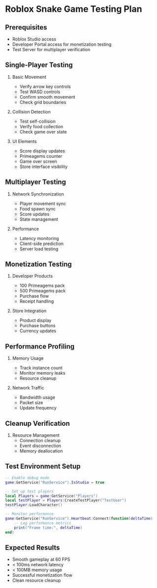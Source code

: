 # Roblox Snake Game Testing Plan

## Prerequisites
- Roblox Studio access
- Developer Portal access for monetization testing
- Test Server for multiplayer verification

## Single-Player Testing
1. Basic Movement
   - Verify arrow key controls
   - Test WASD controls
   - Confirm smooth movement
   - Check grid boundaries

2. Collision Detection
   - Test self-collision
   - Verify food collection
   - Check game over state

3. UI Elements
   - Score display updates
   - Primeagems counter
   - Game over screen
   - Store interface visibility

## Multiplayer Testing
1. Network Synchronization
   - Player movement sync
   - Food spawn sync
   - Score updates
   - State management

2. Performance
   - Latency monitoring
   - Client-side prediction
   - Server load testing

## Monetization Testing
1. Developer Products
   - 100 Primeagems pack
   - 500 Primeagems pack
   - Purchase flow
   - Receipt handling

2. Store Integration
   - Product display
   - Purchase buttons
   - Currency updates

## Performance Profiling
1. Memory Usage
   - Track instance count
   - Monitor memory leaks
   - Resource cleanup

2. Network Traffic
   - Bandwidth usage
   - Packet size
   - Update frequency

## Cleanup Verification
1. Resource Management
   - Connection cleanup
   - Event disconnection
   - Memory deallocation

## Test Environment Setup
```lua
-- Enable debug mode
game:GetService("RunService").IsStudio = true

-- Set up test players
local Players = game:GetService("Players")
local testPlayer = Players:CreateTestPlayer("TestUser")
testPlayer:LoadCharacter()

-- Monitor performance
game:GetService("RunService").Heartbeat:Connect(function(deltaTime)
    -- Log performance metrics
    print("Frame time:", deltaTime)
end)
```

## Expected Results
- Smooth gameplay at 60 FPS
- < 100ms network latency
- < 100MB memory usage
- Successful monetization flow
- Clean resource cleanup
